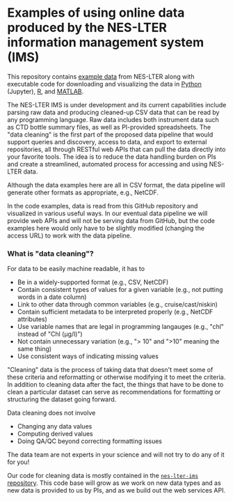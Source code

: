 # Examples of using online data produced by the NES-LTER information management system (IMS)

This repository contains [example data](data) from NES-LTER along with executable code for downloading and visualizing the data in [Python](notebooks) (Jupyter), [R](R), and [MATLAB](MATLAB).

The NES-LTER IMS is under development and its current capabilities include parsing raw data and producing cleaned-up CSV data that can be read by any programming language. Raw data includes both instrument data such as CTD bottle summary files, as well as PI-provided spreadsheets. The "data cleaning" is the first part of the proposed data pipeline that would support queries and discovery, access to data, and export to external repositories, all through RESTful web APIs that can pull the data directly into your favorite tools. The idea is to reduce the data handling burden on PIs and create a streamlined, automated process for accessing and using NES-LTER data.

Although the data examples here are all in CSV format, the data pipeline will generate other formats as appropriate, e.g., NetCDF.

In the code examples, data is read from this GitHub repository and visualized in various useful ways. In our eventual data pipeline we will provide web APIs and will not be serving data from GitHub, but the code examples here would only have to be slightly modified (changing the access URL) to work with the data pipeline.

### What is "data cleaning"?

For data to be easily machine readable, it has to
* Be in a widely-supported format (e.g., CSV, NetCDF)
* Contain consistent types of values for a given variable (e.g., not putting words in a date column)
* Link to other data through common variables (e.g., cruise/cast/niskin)
* Contain sufficient metadata to be interpreted properly (e.g., NetCDF attributes)
* Use variable names that are legal in programming langauges (e.g., "chl" instead of "Chl (μg/l)")
* Not contain unnecessary variation (e.g., "> 10" and ">10" meaning the same thing)
* Use consistent ways of indicating missing values

"Cleaning" data is the process of taking data that doesn't meet some of these criteria and reformatting or otherwise modifying it to meet the criteria. In addition to cleaning data after the fact, the things that have to be done to clean a particular dataset can serve as recommendations for formatting or structuring the dataset going forward.

Data cleaning does not involve
* Changing any data values
* Computing derived values
* Doing QA/QC beyond correcting formatting issues

The data team are not experts in your science and will not try to do any of it for you!

Our code for cleaning data is mostly contained in the [`nes-lter-ims` repository](https://github.com/nes-lter-ims). This code base will grow as we work on new data types and as new data is provided to us by PIs, and as we build out the web services API.
